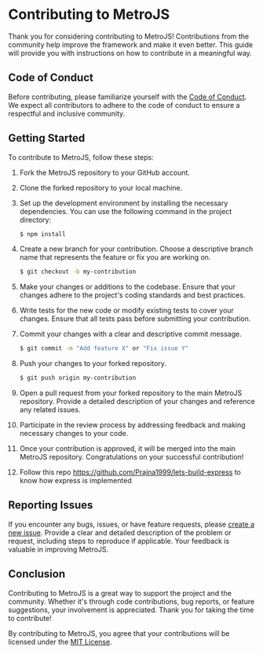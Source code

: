 

# Contributing to MetroJS

Thank you for considering contributing to MetroJS! Contributions from the community help improve the framework and make it even better. This guide will provide you with instructions on how to contribute in a meaningful way.

## Code of Conduct

Before contributing, please familiarize yourself with the [Code of Conduct](CODE_OF_CONDUCT.md). We expect all contributors to adhere to the code of conduct to ensure a respectful and inclusive community.

## Getting Started

To contribute to MetroJS, follow these steps:

1. Fork the MetroJS repository to your GitHub account.
2. Clone the forked repository to your local machine.
3. Set up the development environment by installing the necessary dependencies. You can use the following command in the project directory:

   ```bash
   $ npm install
   ```

4. Create a new branch for your contribution. Choose a descriptive branch name that represents the feature or fix you are working on.

   ```bash
   $ git checkout -b my-contribution
   ```

5. Make your changes or additions to the codebase. Ensure that your changes adhere to the project's coding standards and best practices.

6. Write tests for the new code or modify existing tests to cover your changes. Ensure that all tests pass before submitting your contribution.

7. Commit your changes with a clear and descriptive commit message.

   ```bash
   $ git commit -m "Add feature X" or "Fix issue Y"
   ```

8. Push your changes to your forked repository.

   ```bash
   $ git push origin my-contribution
   ```

9. Open a pull request from your forked repository to the main MetroJS repository. Provide a detailed description of your changes and reference any related issues.

10. Participate in the review process by addressing feedback and making necessary changes to your code.

11. Once your contribution is approved, it will be merged into the main MetroJS repository. Congratulations on your successful contribution!
12. Follow this repo https://github.com/Prajna1999/lets-build-express to know how express is implemented

## Reporting Issues

If you encounter any bugs, issues, or have feature requests, please [create a new issue](https://github.com/your-username/metrojs/issues). Provide a clear and detailed description of the problem or request, including steps to reproduce if applicable. Your feedback is valuable in improving MetroJS.

## Conclusion

Contributing to MetroJS is a great way to support the project and the community. Whether it's through code contributions, bug reports, or feature suggestions, your involvement is appreciated. Thank you for taking the time to contribute!

By contributing to MetroJS, you agree that your contributions will be licensed under the [MIT License](LICENSE).
```
